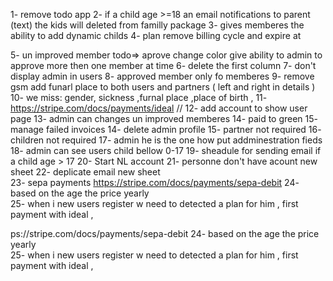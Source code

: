 1- remove todo app
2- if a child age >=18  an email notifications to parent (text) the kids will deleted from familly package 
3- gives memberes the ability to add dynamic childs
4- plan remove billing cycle and expire at

5- un improved member todo=> aprove change color give ability to admin to approve more then one member at time 
6- delete the first column
7- don't display admin in users 
8- approved member only fo memberes
9- remove gsm add funarl place to both users and partners ( left and right in details )
10- we miss: gender, sickness ,furnal place ,place of birth , 
11- https://stripe.com/docs/payments/ideal // 
12- add account to show user page 
13- admin can changes un improved memberes
14- paid to green 
15- manage failed invoices 
14- delete admin profile 
15- partner not required 
16- children not required
17- admin he is  the one how put addminestration fieds 
18- admin can see users child bellow 0-17 
19- sheadule for sending email if a child age > 17
20- Start NL account
21- personne don't have acount new sheet 
22- deplicate email new sheet   
23- sepa payments https://stripe.com/docs/payments/sepa-debit
24- based on the age the price yearly  
25- when i new users register w need to detected a plan for him , first payment with ideal , 



ps://stripe.com/docs/payments/sepa-debit
24- based on the age the price yearly  
25- when i new users register w need to detected a plan for him , first payment with ideal , 